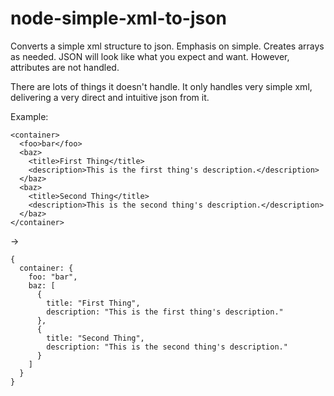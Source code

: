 # node-simple-xml-to-json
Converts a simple xml structure to json. Emphasis on simple. Creates arrays as needed. JSON will look like what you expect and want.  However, attributes are not handled.

There are lots of things it doesn't handle.  It only handles very simple xml, delivering a very direct and intuitive json from it.

Example:

```
<container>
  <foo>bar</foo>
  <baz>
    <title>First Thing</title>
    <description>This is the first thing's description.</description>
  </baz>
  <baz>
    <title>Second Thing</title>
    <description>This is the second thing's description.</description>
  </baz>
</container>
```
->
```
{
  container: {
    foo: "bar",
    baz: [
      {
        title: "First Thing",
        description: "This is the first thing's description."
      },
      {
        title: "Second Thing",
        description: "This is the second thing's description."
      }
    ]
  }
}
```
